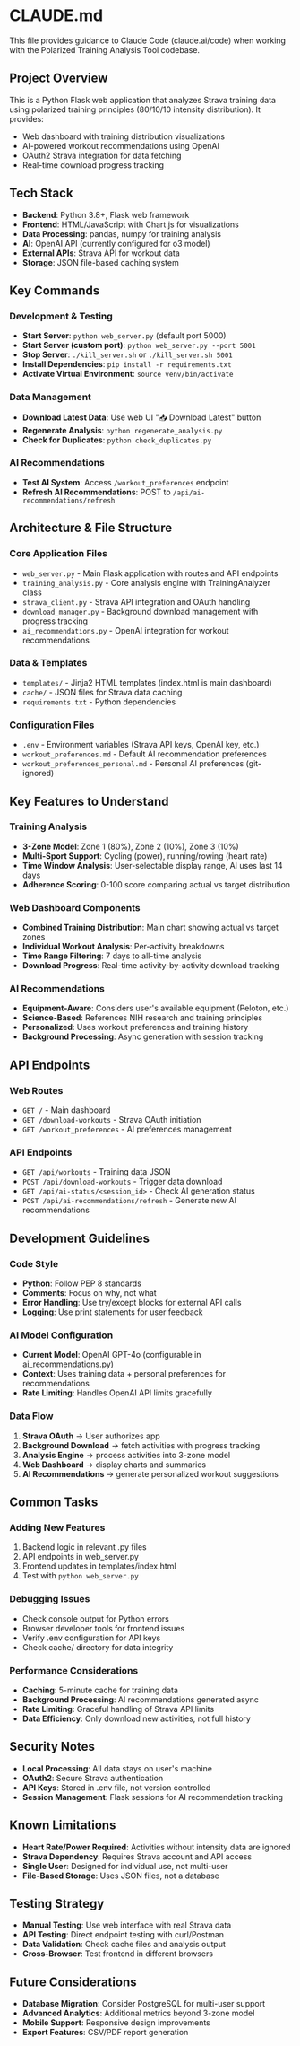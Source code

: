 # CLAUDE.md

This file provides guidance to Claude Code (claude.ai/code) when working with the Polarized Training Analysis Tool codebase.

## Project Overview
This is a Python Flask web application that analyzes Strava training data using polarized training principles (80/10/10 intensity distribution). It provides:
- Web dashboard with training distribution visualizations
- AI-powered workout recommendations using OpenAI
- OAuth2 Strava integration for data fetching
- Real-time download progress tracking

## Tech Stack
- **Backend**: Python 3.8+, Flask web framework
- **Frontend**: HTML/JavaScript with Chart.js for visualizations
- **Data Processing**: pandas, numpy for training analysis
- **AI**: OpenAI API (currently configured for o3 model)
- **External APIs**: Strava API for workout data
- **Storage**: JSON file-based caching system

## Key Commands

### Development & Testing
- **Start Server**: `python web_server.py` (default port 5000)
- **Start Server (custom port)**: `python web_server.py --port 5001`
- **Stop Server**: `./kill_server.sh` or `./kill_server.sh 5001`
- **Install Dependencies**: `pip install -r requirements.txt`
- **Activate Virtual Environment**: `source venv/bin/activate`

### Data Management
- **Download Latest Data**: Use web UI "📥 Download Latest" button
- **Regenerate Analysis**: `python regenerate_analysis.py`
- **Check for Duplicates**: `python check_duplicates.py`

### AI Recommendations
- **Test AI System**: Access `/workout_preferences` endpoint
- **Refresh AI Recommendations**: POST to `/api/ai-recommendations/refresh`

## Architecture & File Structure

### Core Application Files
- `web_server.py` - Main Flask application with routes and API endpoints
- `training_analysis.py` - Core analysis engine with TrainingAnalyzer class
- `strava_client.py` - Strava API integration and OAuth handling
- `download_manager.py` - Background download management with progress tracking
- `ai_recommendations.py` - OpenAI integration for workout recommendations

### Data & Templates
- `templates/` - Jinja2 HTML templates (index.html is main dashboard)
- `cache/` - JSON files for Strava data caching
- `requirements.txt` - Python dependencies

### Configuration Files
- `.env` - Environment variables (Strava API keys, OpenAI key, etc.)
- `workout_preferences.md` - Default AI recommendation preferences
- `workout_preferences_personal.md` - Personal AI preferences (git-ignored)

## Key Features to Understand

### Training Analysis
- **3-Zone Model**: Zone 1 (80%), Zone 2 (10%), Zone 3 (10%)
- **Multi-Sport Support**: Cycling (power), running/rowing (heart rate)
- **Time Window Analysis**: User-selectable display range, AI uses last 14 days
- **Adherence Scoring**: 0-100 score comparing actual vs target distribution

### Web Dashboard Components
- **Combined Training Distribution**: Main chart showing actual vs target zones
- **Individual Workout Analysis**: Per-activity breakdowns
- **Time Range Filtering**: 7 days to all-time analysis
- **Download Progress**: Real-time activity-by-activity download tracking

### AI Recommendations
- **Equipment-Aware**: Considers user's available equipment (Peloton, etc.)
- **Science-Based**: References NIH research and training principles
- **Personalized**: Uses workout preferences and training history
- **Background Processing**: Async generation with session tracking

## API Endpoints

### Web Routes
- `GET /` - Main dashboard
- `GET /download-workouts` - Strava OAuth initiation
- `GET /workout_preferences` - AI preferences management

### API Endpoints
- `GET /api/workouts` - Training data JSON
- `POST /api/download-workouts` - Trigger data download
- `GET /api/ai-status/<session_id>` - Check AI generation status
- `POST /api/ai-recommendations/refresh` - Generate new AI recommendations

## Development Guidelines

### Code Style
- **Python**: Follow PEP 8 standards
- **Comments**: Focus on why, not what
- **Error Handling**: Use try/except blocks for external API calls
- **Logging**: Use print statements for user feedback

### AI Model Configuration
- **Current Model**: OpenAI GPT-4o (configurable in ai_recommendations.py)
- **Context**: Uses training data + personal preferences for recommendations
- **Rate Limiting**: Handles OpenAI API limits gracefully

### Data Flow
1. **Strava OAuth** → User authorizes app
2. **Background Download** → fetch activities with progress tracking
3. **Analysis Engine** → process activities into 3-zone model
4. **Web Dashboard** → display charts and summaries
5. **AI Recommendations** → generate personalized workout suggestions

## Common Tasks

### Adding New Features
1. Backend logic in relevant .py files
2. API endpoints in web_server.py
3. Frontend updates in templates/index.html
4. Test with `python web_server.py`

### Debugging Issues
- Check console output for Python errors
- Browser developer tools for frontend issues
- Verify .env configuration for API keys
- Check cache/ directory for data integrity

### Performance Considerations
- **Caching**: 5-minute cache for training data
- **Background Processing**: AI recommendations generated async
- **Rate Limiting**: Graceful handling of Strava API limits
- **Data Efficiency**: Only download new activities, not full history

## Security Notes
- **Local Processing**: All data stays on user's machine
- **OAuth2**: Secure Strava authentication
- **API Keys**: Stored in .env file, not version controlled
- **Session Management**: Flask sessions for AI recommendation tracking

## Known Limitations
- **Heart Rate/Power Required**: Activities without intensity data are ignored
- **Strava Dependency**: Requires Strava account and API access
- **Single User**: Designed for individual use, not multi-user
- **File-Based Storage**: Uses JSON files, not a database

## Testing Strategy
- **Manual Testing**: Use web interface with real Strava data
- **API Testing**: Direct endpoint testing with curl/Postman
- **Data Validation**: Check cache files and analysis output
- **Cross-Browser**: Test frontend in different browsers

## Future Considerations
- **Database Migration**: Consider PostgreSQL for multi-user support
- **Advanced Analytics**: Additional metrics beyond 3-zone model
- **Mobile Support**: Responsive design improvements
- **Export Features**: CSV/PDF report generation